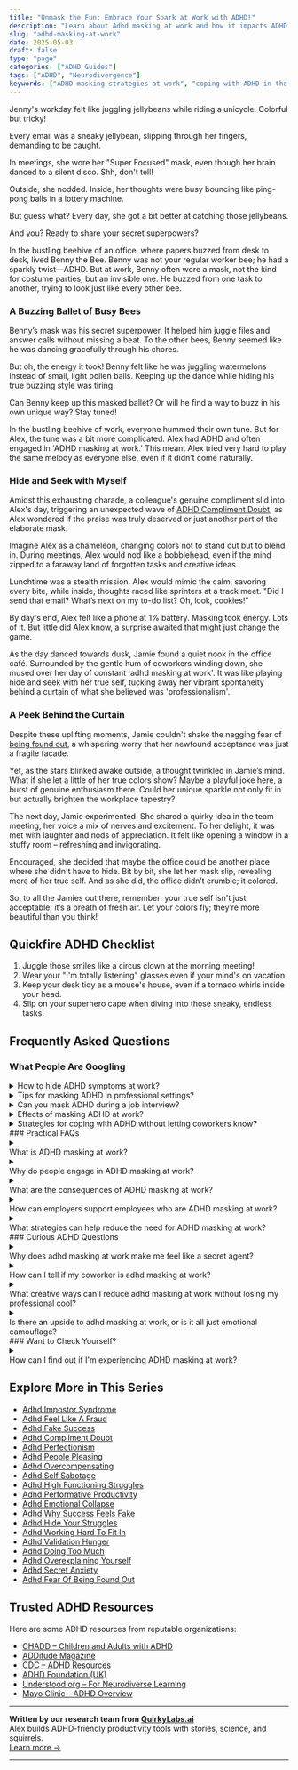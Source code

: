 ```yaml
---
title: "Unmask the Fun: Embrace Your Spark at Work with ADHD!"
description: "Learn about Adhd masking at work and how it impacts ADHD minds."
slug: "adhd-masking-at-work"
date: 2025-05-03
draft: false
type: "page"
categories: ["ADHD Guides"]
tags: ["ADHD", "Neurodivergence"]
keywords: ["ADHD masking strategies at work", "coping with ADHD in the workplace", "hidden ADHD symptoms in adults", "overcoming ADHD challenges at work", "managing ADHD work distractions", "ADHD workplace accommodations", "personal stories of ADHD at work"]
---
```


Jenny's workday felt like juggling jellybeans while riding a unicycle. Colorful but tricky!

Every email was a sneaky jellybean, slipping through her fingers, demanding to be caught.

 

In meetings, she wore her "Super Focused" mask, even though her brain danced to a silent disco. Shh, don't tell!

Outside, she nodded. Inside, her thoughts were busy bouncing like ping-pong balls in a lottery machine.

 

But guess what? Every day, she got a bit better at catching those jellybeans. 

And you? Ready to share your secret superpowers?

In the bustling beehive of an office, where papers buzzed from desk to desk, lived Benny the Bee. Benny was not your regular worker bee; he had a sparkly twist—ADHD. But at work, Benny often wore a mask, not the kind for costume parties, but an invisible one. He buzzed from one task to another, trying to look just like every other bee.

### A Buzzing Ballet of Busy Bees

Benny’s mask was his secret superpower. It helped him juggle files and answer calls without missing a beat. To the other bees, Benny seemed like he was dancing gracefully through his chores.

But oh, the energy it took! Benny felt like he was juggling watermelons instead of small, light pollen balls. Keeping up the dance while hiding his true buzzing style was tiring.

Can Benny keep up this masked ballet? Or will he find a way to buzz in his own unique way? Stay tuned!

In the bustling beehive of work, everyone hummed their own tune. But for Alex, the tune was a bit more complicated. Alex had ADHD and often engaged in 'ADHD masking at work.' This meant Alex tried very hard to play the same melody as everyone else, even if it didn’t come naturally.

### Hide and Seek with Myself

Amidst this exhausting charade, a colleague's genuine compliment slid into Alex's day, triggering an unexpected wave of [ADHD Compliment Doubt](/pages/adhd-compliment-doubt/), as Alex wondered if the praise was truly deserved or just another part of the elaborate mask.

Imagine Alex as a chameleon, changing colors not to stand out but to blend in. During meetings, Alex would nod like a bobblehead, even if the mind zipped to a faraway land of forgotten tasks and creative ideas.

Lunchtime was a stealth mission. Alex would mimic the calm, savoring every bite, while inside, thoughts raced like sprinters at a track meet. "Did I send that email? What’s next on my to-do list? Oh, look, cookies!"

By day's end, Alex felt like a phone at 1% battery. Masking took energy. Lots of it. But little did Alex know, a surprise awaited that might just change the game.

As the day danced towards dusk, Jamie found a quiet nook in the office café. Surrounded by the gentle hum of coworkers winding down, she mused over her day of constant 'adhd masking at work'. It was like playing hide and seek with her true self, tucking away her vibrant spontaneity behind a curtain of what she believed was 'professionalism'.

### A Peek Behind the Curtain

Despite these uplifting moments, Jamie couldn't shake the nagging fear of [being found out](/pages/adhd-fear-of-being-found-out/), a whispering worry that her newfound acceptance was just a fragile facade.

Yet, as the stars blinked awake outside, a thought twinkled in Jamie’s mind. What if she let a little of her true colors show? Maybe a playful joke here, a burst of genuine enthusiasm there. Could her unique sparkle not only fit in but actually brighten the workplace tapestry?

The next day, Jamie experimented. She shared a quirky idea in the team meeting, her voice a mix of nerves and excitement. To her delight, it was met with laughter and nods of appreciation. It felt like opening a window in a stuffy room – refreshing and invigorating.

Encouraged, she decided that maybe the office could be another place where she didn't have to hide. Bit by bit, she let her mask slip, revealing more of her true self. And as she did, the office didn’t crumble; it colored.

So, to all the Jamies out there, remember: your true self isn't just acceptable; it’s a breath of fresh air. Let your colors fly; they’re more beautiful than you think!

## Quickfire ADHD Checklist

1. Juggle those smiles like a circus clown at the morning meeting!
2. Wear your "I'm totally listening" glasses even if your mind's on vacation.
3. Keep your desk tidy as a mouse's house, even if a tornado whirls inside your head.
4. Slip on your superhero cape when diving into those sneaky, endless tasks.

## Frequently Asked Questions

### What People Are Googling
<details><summary>How to hide ADHD symptoms at work?</summary><p>Navigating work with ADHD can feel like you need to mask your symptoms, but remember, you're not alone in this. Instead of hiding, consider focusing on strategies that enhance your strengths, like using tools for organization or reminders to stay on track with tasks. It’s also perfectly okay to seek accommodations or adjustments that allow you to work more comfortably and effectively. Most importantly, be kind to yourself and remember that your unique perspective is valuable in any workplace!</p></details>
<details><summary>Tips for masking ADHD in professional settings?</summary><p>Navigating professional settings with ADHD can indeed be challenging, but it's important to approach this with strategies that support your well-being and authenticity. Instead of focusing on masking your ADHD, consider implementing coping techniques that enhance your strengths. For instance, using tools like detailed planners or digital apps can help manage time and tasks effectively. Additionally, clear communication with your team about your work style can foster understanding and support, making your work environment more conducive to your success. Remember, you bring unique strengths to the table, and finding ways to thrive while being true to yourself is key.</p></details>
<details><summary>Can you mask ADHD during a job interview?</summary><p>Absolutely, many people with ADHD find ways to manage or mask their symptoms during job interviews. It’s about playing to your strengths and preparing well. Strategies like rehearsing answers to common questions or using notes to keep track of your thoughts can really help. Remember, it’s okay to ask for a moment to think about your answers, and it’s perfectly fine to let your unique personality and creativity shine through!</p></details>
<details><summary>Effects of masking ADHD at work?</summary><p>Absolutely, let's unpack this a bit! Masking ADHD at work, where you might hide your symptoms to fit in or meet expectations, can be quite exhausting. It's like playing a role all day, which can be draining and can even lead to feelings of burnout or anxiety. Remember, it’s important to find small ways to be authentic and to seek support systems or accommodations that make your work environment more sustainable and fulfilling. You're doing great by exploring these dynamics, and finding a balance that works for you is key!</p></details>
<details><summary>Strategies for coping with ADHD without letting coworkers know?</summary><p>Absolutely, managing ADHD discreetly at work is completely doable, and you’re already doing great by seeking out strategies! One effective method is to utilize digital tools and apps designed to boost organization and productivity—think calendars, task managers, and reminder apps, which can all be used quietly on your personal devices. Additionally, breaking down tasks into smaller, manageable chunks can help you maintain focus and momentum without feeling overwhelmed. Lastly, consider subtle mindfulness techniques, like deep breathing or brief meditative pauses, to help refocus and recharge your mind throughout the day. You’ve got this!</p></details>### Practical FAQs
<details><summary><summary>What is ADHD masking at work?</summary></summary><p>ADHD masking at work is when someone with ADHD tries to hide their symptoms to fit into their workplace better. It's like putting on a performance where you might suppress your natural impulses and mimic behaviors that are considered more acceptable or 'normal' in a professional setting. This can be really exhausting, as it involves a lot of effort to keep up the act all day. Remember, it's okay to seek support and find strategies that allow you to be more yourself while still feeling successful at work.</p></details>
<details><summary><summary>Why do people engage in ADHD masking at work?</summary></summary><p>People with ADHD often engage in masking at work to blend in and meet the conventional expectations of their workplace. This usually involves hiding symptoms like distractibility or impulsivity, or adopting behaviors that might not come naturally to them. They might do this to avoid judgment or to secure their positions, striving to appear as 'neat' and 'organized' as their peers. It's a way to feel safer and more accepted in a professional environment that might not always understand the unique ways their brains work.</p></details>
<details><summary><summary>What are the consequences of ADHD masking at work?</summary></summary><p>Masking ADHD at work can feel like you're wearing a heavy, invisible coat all day, trying to align with everyone's pace and expectations. This effort, while it might help fit in or meet certain standards, can lead to exhaustion and burnout because it takes so much energy to maintain. Over time, constantly hiding your true self and suppressing your natural ways of processing or reacting can also lead to feelings of loneliness or decreased self-esteem. It's important to find small, safe ways to be more authentically you at work, allowing your unique strengths and perspectives to shine through without the drain of constant masking.</p></details>
<details><summary><summary>How can employers support employees who are ADHD masking at work?</summary></summary><p>Absolutely, supporting employees who might be masking their ADHD at work is a wonderful way to foster an inclusive and supportive workplace. Employers can start by creating an open environment where employees feel safe to discuss their needs without fear of judgment. Offering flexible work arrangements and understanding that productivity might look different for everyone can be a great help. Additionally, providing access to resources, like coaching or organizational tools, can empower employees to manage their ADHD symptoms effectively while feeling valued and understood. Such thoughtful accommodations can significantly enhance workplace morale and productivity.</p></details>
<details><summary><summary>What strategies can help reduce the need for ADHD masking at work?</summary></summary><p>It’s really great that you’re looking into ways to reduce masking your ADHD at work—it’s so important to feel comfortable in your own skin. One effective strategy is to create an environment that leans into your strengths, like organizing tasks in ways that play to your ADHD superpowers, whether that means using color-coded systems or setting short, achievable goals. It’s also helpful to build a support network with understanding colleagues or a mentor who appreciate your unique perspective and skills. Lastly, consider open communication with your employer about reasonable accommodations that can help you thrive, like flexible scheduling or a quiet workspace. Remember, your well-being matters, and creating a work environment that acknowledges and supports your needs can make a huge difference.</p></details>### Curious ADHD Questions
<details><summary><summary>Why does adhd masking at work make me feel like a secret agent?</summary></summary><p>Oh, I completely get where you're coming from! Masking ADHD symptoms at work can indeed feel a bit like being a secret agent because you're constantly on alert, trying to blend in and perform tasks in ways that align with workplace norms. This often involves a lot of energy and focus to manage how you're perceived by others, keeping your true challenges under wraps. Remember, it's important to find little moments to be your authentic self and seek support where possible, so you don't have to go it alone on your secret mission!</p></details>
<details><summary><summary>How can I tell if my coworker is adhd masking at work?</summary></summary><p>It's really thoughtful of you to be considerate about your coworker's experiences! Recognizing if someone is masking ADHD can be tricky since it often involves subtle signs. Typically, they might overcompensate by being overly organized or may seem to work excessively hard to meet expectations, which might appear out of sync with their natural demeanor. It’s best to foster a supportive environment and perhaps gently encourage open conversations about workplace challenges and support systems, without directly probing into personal medical details. This approach keeps the space safe and inclusive for everyone!</p></details>
<details><summary><summary>What creative ways can I reduce adhd masking at work without losing my professional cool?</summary></summary><p>Absolutely, finding a balance at work while staying true to your ADHD can be quite a journey! One gentle approach is to introduce small, personalized organizational tools that appeal to your ADHD brain, like colorful planners or unique timers, which keep you engaged without drawing too much attention. Another idea is to schedule short breaks for movement or mindfulness throughout the day, which can help you manage energy levels and reduce the need for masking. It’s all about creating a space where you feel supported and can thrive, even in a professional setting!</p></details>
<details><summary><summary>Is there an upside to adhd masking at work, or is it all just emotional camouflage?</summary></summary><p>Absolutely, there are instances where masking ADHD traits at work can serve as a strategic tool, helping to navigate professional settings more smoothly. For example, it can help in aligning with workplace norms or meeting specific expectations that are critical for your role. However, it's also important to balance this with moments where you can be your authentic self, as constant masking can be draining and might lead to burnout. Finding a supportive environment where you can gradually lower the mask and share your unique perspectives and skills can truly make your work experience more fulfilling and sustainable.</p></details>### Want to Check Yourself?
<details><summary><summary>How can I find out if I'm experiencing ADHD masking at work?</summary></summary><p>Realizing you're masking ADHD symptoms at work can be quite an eye-opener! Start by reflecting on whether you feel the need to hide your natural tendencies, like fidgeting or having difficulty staying on task, especially in front of colleagues or during meetings. Consider if you're overcompensating in areas like organization or attentiveness to appear a certain way to others. If this rings true, it might be helpful to jot down these instances. Recognizing these patterns is a great first step in understanding how ADHD affects you personally and professionally, and it can lead to finding more authentic and comfortable ways to work.</p></details>

<script type="application/ld+json">
{
  "@context": "https://schema.org",
  "@type": "FAQPage",
  "mainEntity": [
    {
      "@type": "Question",
      "name": "How to hide ADHD symptoms at work?",
      "acceptedAnswer": {
        "@type": "Answer",
        "text": "Navigating work with ADHD can feel like you need to mask your symptoms, but remember, you're not alone in this. Instead of hiding, consider focusing on strategies that enhance your strengths, like using tools for organization or reminders to stay on track with tasks. It\u2019s also perfectly okay to seek accommodations or adjustments that allow you to work more comfortably and effectively. Most importantly, be kind to yourself and remember that your unique perspective is valuable in any workplace!"
      }
    },
    {
      "@type": "Question",
      "name": "Tips for masking ADHD in professional settings?",
      "acceptedAnswer": {
        "@type": "Answer",
        "text": "Navigating professional settings with ADHD can indeed be challenging, but it's important to approach this with strategies that support your well-being and authenticity. Instead of focusing on masking your ADHD, consider implementing coping techniques that enhance your strengths. For instance, using tools like detailed planners or digital apps can help manage time and tasks effectively. Additionally, clear communication with your team about your work style can foster understanding and support, making your work environment more conducive to your success. Remember, you bring unique strengths to the table, and finding ways to thrive while being true to yourself is key."
      }
    },
    {
      "@type": "Question",
      "name": "Can you mask ADHD during a job interview?",
      "acceptedAnswer": {
        "@type": "Answer",
        "text": "Absolutely, many people with ADHD find ways to manage or mask their symptoms during job interviews. It\u2019s about playing to your strengths and preparing well. Strategies like rehearsing answers to common questions or using notes to keep track of your thoughts can really help. Remember, it\u2019s okay to ask for a moment to think about your answers, and it\u2019s perfectly fine to let your unique personality and creativity shine through!"
      }
    },
    {
      "@type": "Question",
      "name": "Effects of masking ADHD at work?",
      "acceptedAnswer": {
        "@type": "Answer",
        "text": "Absolutely, let's unpack this a bit! Masking ADHD at work, where you might hide your symptoms to fit in or meet expectations, can be quite exhausting. It's like playing a role all day, which can be draining and can even lead to feelings of burnout or anxiety. Remember, it\u2019s important to find small ways to be authentic and to seek support systems or accommodations that make your work environment more sustainable and fulfilling. You're doing great by exploring these dynamics, and finding a balance that works for you is key!"
      }
    },
    {
      "@type": "Question",
      "name": "Strategies for coping with ADHD without letting coworkers know?",
      "acceptedAnswer": {
        "@type": "Answer",
        "text": "Absolutely, managing ADHD discreetly at work is completely doable, and you\u2019re already doing great by seeking out strategies! One effective method is to utilize digital tools and apps designed to boost organization and productivity\u2014think calendars, task managers, and reminder apps, which can all be used quietly on your personal devices. Additionally, breaking down tasks into smaller, manageable chunks can help you maintain focus and momentum without feeling overwhelmed. Lastly, consider subtle mindfulness techniques, like deep breathing or brief meditative pauses, to help refocus and recharge your mind throughout the day. You\u2019ve got this!"
      }
    },
    {
      "@type": "Question",
      "name": "What is ADHD masking at work?",
      "acceptedAnswer": {
        "@type": "Answer",
        "text": "ADHD masking at work is when someone with ADHD tries to hide their symptoms to fit into their workplace better. It's like putting on a performance where you might suppress your natural impulses and mimic behaviors that are considered more acceptable or 'normal' in a professional setting. This can be really exhausting, as it involves a lot of effort to keep up the act all day. Remember, it's okay to seek support and find strategies that allow you to be more yourself while still feeling successful at work."
      }
    },
    {
      "@type": "Question",
      "name": "Why do people engage in ADHD masking at work?",
      "acceptedAnswer": {
        "@type": "Answer",
        "text": "People with ADHD often engage in masking at work to blend in and meet the conventional expectations of their workplace. This usually involves hiding symptoms like distractibility or impulsivity, or adopting behaviors that might not come naturally to them. They might do this to avoid judgment or to secure their positions, striving to appear as 'neat' and 'organized' as their peers. It's a way to feel safer and more accepted in a professional environment that might not always understand the unique ways their brains work."
      }
    },
    {
      "@type": "Question",
      "name": "What are the consequences of ADHD masking at work?",
      "acceptedAnswer": {
        "@type": "Answer",
        "text": "Masking ADHD at work can feel like you're wearing a heavy, invisible coat all day, trying to align with everyone's pace and expectations. This effort, while it might help fit in or meet certain standards, can lead to exhaustion and burnout because it takes so much energy to maintain. Over time, constantly hiding your true self and suppressing your natural ways of processing or reacting can also lead to feelings of loneliness or decreased self-esteem. It's important to find small, safe ways to be more authentically you at work, allowing your unique strengths and perspectives to shine through without the drain of constant masking."
      }
    },
    {
      "@type": "Question",
      "name": "How can employers support employees who are ADHD masking at work?",
      "acceptedAnswer": {
        "@type": "Answer",
        "text": "Absolutely, supporting employees who might be masking their ADHD at work is a wonderful way to foster an inclusive and supportive workplace. Employers can start by creating an open environment where employees feel safe to discuss their needs without fear of judgment. Offering flexible work arrangements and understanding that productivity might look different for everyone can be a great help. Additionally, providing access to resources, like coaching or organizational tools, can empower employees to manage their ADHD symptoms effectively while feeling valued and understood. Such thoughtful accommodations can significantly enhance workplace morale and productivity."
      }
    },
    {
      "@type": "Question",
      "name": "What strategies can help reduce the need for ADHD masking at work?",
      "acceptedAnswer": {
        "@type": "Answer",
        "text": "It\u2019s really great that you\u2019re looking into ways to reduce masking your ADHD at work\u2014it\u2019s so important to feel comfortable in your own skin. One effective strategy is to create an environment that leans into your strengths, like organizing tasks in ways that play to your ADHD superpowers, whether that means using color-coded systems or setting short, achievable goals. It\u2019s also helpful to build a support network with understanding colleagues or a mentor who appreciate your unique perspective and skills. Lastly, consider open communication with your employer about reasonable accommodations that can help you thrive, like flexible scheduling or a quiet workspace. Remember, your well-being matters, and creating a work environment that acknowledges and supports your needs can make a huge difference."
      }
    },
    {
      "@type": "Question",
      "name": "Why does adhd masking at work make me feel like a secret agent?",
      "acceptedAnswer": {
        "@type": "Answer",
        "text": "Oh, I completely get where you're coming from! Masking ADHD symptoms at work can indeed feel a bit like being a secret agent because you're constantly on alert, trying to blend in and perform tasks in ways that align with workplace norms. This often involves a lot of energy and focus to manage how you're perceived by others, keeping your true challenges under wraps. Remember, it's important to find little moments to be your authentic self and seek support where possible, so you don't have to go it alone on your secret mission!"
      }
    },
    {
      "@type": "Question",
      "name": "How can I tell if my coworker is adhd masking at work?",
      "acceptedAnswer": {
        "@type": "Answer",
        "text": "It's really thoughtful of you to be considerate about your coworker's experiences! Recognizing if someone is masking ADHD can be tricky since it often involves subtle signs. Typically, they might overcompensate by being overly organized or may seem to work excessively hard to meet expectations, which might appear out of sync with their natural demeanor. It\u2019s best to foster a supportive environment and perhaps gently encourage open conversations about workplace challenges and support systems, without directly probing into personal medical details. This approach keeps the space safe and inclusive for everyone!"
      }
    },
    {
      "@type": "Question",
      "name": "What creative ways can I reduce adhd masking at work without losing my professional cool?",
      "acceptedAnswer": {
        "@type": "Answer",
        "text": "Absolutely, finding a balance at work while staying true to your ADHD can be quite a journey! One gentle approach is to introduce small, personalized organizational tools that appeal to your ADHD brain, like colorful planners or unique timers, which keep you engaged without drawing too much attention. Another idea is to schedule short breaks for movement or mindfulness throughout the day, which can help you manage energy levels and reduce the need for masking. It\u2019s all about creating a space where you feel supported and can thrive, even in a professional setting!"
      }
    },
    {
      "@type": "Question",
      "name": "Is there an upside to adhd masking at work, or is it all just emotional camouflage?",
      "acceptedAnswer": {
        "@type": "Answer",
        "text": "Absolutely, there are instances where masking ADHD traits at work can serve as a strategic tool, helping to navigate professional settings more smoothly. For example, it can help in aligning with workplace norms or meeting specific expectations that are critical for your role. However, it's also important to balance this with moments where you can be your authentic self, as constant masking can be draining and might lead to burnout. Finding a supportive environment where you can gradually lower the mask and share your unique perspectives and skills can truly make your work experience more fulfilling and sustainable."
      }
    },
    {
      "@type": "Question",
      "name": "How can I find out if I'm experiencing ADHD masking at work?",
      "acceptedAnswer": {
        "@type": "Answer",
        "text": "Realizing you're masking ADHD symptoms at work can be quite an eye-opener! Start by reflecting on whether you feel the need to hide your natural tendencies, like fidgeting or having difficulty staying on task, especially in front of colleagues or during meetings. Consider if you're overcompensating in areas like organization or attentiveness to appear a certain way to others. If this rings true, it might be helpful to jot down these instances. Recognizing these patterns is a great first step in understanding how ADHD affects you personally and professionally, and it can lead to finding more authentic and comfortable ways to work."
      }
    }
  ]
}
</script>
<script type="application/ld+json">
{
  "@context": "https://schema.org",
  "@type": "Article",
  "author": {
    "@type": "Person",
    "name": "QuirkyLabs",
    "url": "https://quirkylabs.ai/about"
  },
  "headline": "\"Unmask the Fun: Embrace Your Spark at Work with ADHD!\"",
  "mainEntityOfPage": "https://blog.quirkylabs.ai/pages/adhd-masking-at-work/",
  "datePublished": "2025-05-03"
}
</script>
<script type="application/ld+json">
{
  "@context": "https://schema.org",
  "@type": "BreadcrumbList",
  "itemListElement": [
    {
      "@type": "ListItem",
      "position": 1,
      "name": "Home",
      "item": "https://quirkylabs.ai/"
    },
    {
      "@type": "ListItem",
      "position": 2,
      "name": "Blog",
      "item": "https://blog.quirkylabs.ai/"
    },
    {
      "@type": "ListItem",
      "position": 3,
      "name": "\"Unmask the Fun: Embrace Your Spark at Work with ADHD!\"",
      "item": "https://blog.quirkylabs.ai/pages/adhd-masking-at-work/"
    }
  ]
}
</script>


## Explore More in This Series

- [Adhd Impostor Syndrome](/pages/adhd-impostor-syndrome/)
- [Adhd Feel Like A Fraud](/pages/adhd-feel-like-a-fraud/)
- [Adhd Fake Success](/pages/adhd-fake-success/)
- [Adhd Compliment Doubt](/pages/adhd-compliment-doubt/)
- [Adhd Perfectionism](/pages/adhd-perfectionism/)
- [Adhd People Pleasing](/pages/adhd-people-pleasing/)
- [Adhd Overcompensating](/pages/adhd-overcompensating/)
- [Adhd Self Sabotage](/pages/adhd-self-sabotage/)
- [Adhd High Functioning Struggles](/pages/adhd-high-functioning-struggles/)
- [Adhd Performative Productivity](/pages/adhd-performative-productivity/)
- [Adhd Emotional Collapse](/pages/adhd-emotional-collapse/)
- [Adhd Why Success Feels Fake](/pages/adhd-why-success-feels-fake/)
- [Adhd Hide Your Struggles](/pages/adhd-hide-your-struggles/)
- [Adhd Working Hard To Fit In](/pages/adhd-working-hard-to-fit-in/)
- [Adhd Validation Hunger](/pages/adhd-validation-hunger/)
- [Adhd Doing Too Much](/pages/adhd-doing-too-much/)
- [Adhd Overexplaining Yourself](/pages/adhd-overexplaining-yourself/)
- [Adhd Secret Anxiety](/pages/adhd-secret-anxiety/)
- [Adhd Fear Of Being Found Out](/pages/adhd-fear-of-being-found-out/)


## Trusted ADHD Resources

Here are some ADHD resources from reputable organizations:

- [CHADD – Children and Adults with ADHD](https://chadd.org)
- [ADDitude Magazine](https://www.additudemag.com)
- [CDC – ADHD Resources](https://www.cdc.gov/ncbddd/adhd)
- [ADHD Foundation (UK)](https://www.adhdfoundation.org.uk)
- [Understood.org – For Neurodiverse Learning](https://www.understood.org)
- [Mayo Clinic – ADHD Overview](https://www.mayoclinic.org/diseases-conditions/adhd)


---

**Written by our research team from [QuirkyLabs.ai](https://quirkylabs.ai)**  
Alex builds ADHD-friendly productivity tools with stories, science, and squirrels.  
[Learn more →](https://quirkylabs.ai)

---